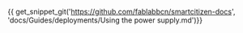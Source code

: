 {{ get_snippet_git('https://github.com/fablabbcn/smartcitizen-docs', 'docs/Guides/deployments/Using the power supply.md')}}
